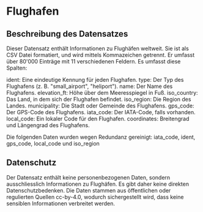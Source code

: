 # Flughafen

## Beschreibung des Datensatzes

Dieser Datensatz enthält Informationen zu Flughäfen weltweit. Sie ist als CSV Datei formatiert, und wird mittels Kommazeichen getrennt. Er umfasst über 80'000 Einträge mit 11 verschiedenen Feldern. Es umfasst diese Spalten:

ident: Eine eindeutige Kennung für jeden Flughafen.
type: Der Typ des Flughafens (z. B. "small_airport", "heliport").
name: Der Name des Flughafens.
elevation_ft: Höhe über dem Meeresspiegel in Fuß.
iso_country: Das Land, in dem sich der Flughafen befindet.
iso_region: Die Region des Landes.
municipality: Die Stadt oder Gemeinde des Flughafens.
gps_code: Der GPS-Code des Flughafens.
iata_code: Der IATA-Code, falls vorhanden.
local_code: Ein lokaler Code für den Flughafen.
coordinates: Breitengrad und Längengrad des Flughafens.

Die folgenden Daten wurden wegen Redundanz gereinigt: iata_code, ident, gps_code, local_code und iso_region

## Datenschutz

Der Datensatz enthält keine personenbezogenen Daten, sondern ausschliesslich Informationen zu Flughäfen. Es gibt daher keine direkten Datenschutzbedenken. Die Daten stammen aus öffentlichen oder regulierten Quellen cc-by-4.0, wodurch sichergestellt wird, dass keine sensiblen Informationen verbreitet werden.
